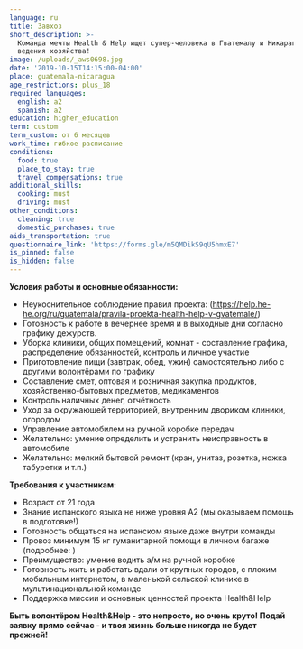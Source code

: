 ```yaml
---
language: ru
title: Завхоз
short_description: >-
  Команда мечты Health & Help ищет супер-человека в Гватемалу и Никарагуа для
  ведения хозяйства!
image: /uploads/_aws0698.jpg
date: '2019-10-15T14:15:00-04:00'
place: guatemala-nicaragua
age_restrictions: plus_18
required_languages:
  english: a2
  spanish: a2
education: higher_education
term: custom
term_custom: от 6 месяцев
work_time: гибкое расписание
conditions:
  food: true
  place_to_stay: true
  travel_compensations: true
additional_skills:
  cooking: must
  driving: must
other_conditions:
  cleaning: true
  domestic_purchases: true
aids_transportation: true
questionnaire_link: 'https://forms.gle/m5QMDikS9qU5hmxE7'
is_pinned: false
is_hidden: false
---
```

**Условия работы и основные обязанности:**

* Неукоснительное соблюдение правил проекта: (<https://help.he-he.org/ru/guatemala/pravila-proekta-health-help-v-gvatemale/>)
* Готовность к работе в вечернее время и в выходные дни согласно графику дежурств. 
* Уборка клиники, общих помещений, комнат - составление графика, распределение обязанностей, контроль и личное участие
* Приготовление пищи (завтрак, обед, ужин) самостоятельно либо с другими волонтёрами по графику
* Составление смет, оптовая и розничная закупка продуктов, хозяйственно-бытовых предметов, медикаментов
* Контроль наличных денег, отчётность
* Уход за окружающей территорией, внутренним двориком клиники, огородом
* Управление автомобилем на ручной коробке передач
* Желательно: умение определить и устранить неисправность в автомобиле
* Желательно: мелкий бытовой ремонт (кран, унитаз, розетка, ножка табуретки и т.п.) 

**Требования к участникам:**

* Возраст от 21 года
* Знание испанского языка не ниже уровня А2 (мы оказываем помощь в подготовке!)
* Готовность общаться на испанском языке даже внутри команды
* Провоз минимум 15 кг гуманитарной помощи в личном багаже (подробнее: )
* Преимущество: умение водить а/м на ручной коробке
* Готовность жить и работать вдали от крупных городов, с плохим мобильным интернетом, в маленькой сельской клинике в мультинациональной команде
* Поддержка миссии и основных ценностей проекта Health&Help

**Быть волонтёром Health&Help - это непросто, но очень круто! Подай заявку прямо сейчас - и твоя жизнь больше никогда не будет прежней!**
